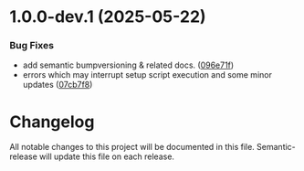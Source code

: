 # 1.0.0-dev.1 (2025-05-22)


### Bug Fixes

* add semantic bumpversioning & related docs. ([096e71f](https://github.com/bldxio/terraform-digitalocean-supabase/commit/096e71f9e25b1a3501df1f24a50208a3e7111b1d))
* errors which may interrupt setup script execution and some minor updates ([07cb7f8](https://github.com/bldxio/terraform-digitalocean-supabase/commit/07cb7f8a923d7082ccf78b84398dc132d7b0ec7d))

# Changelog

All notable changes to this project will be documented in this file. Semantic-release will update this file on each release.
